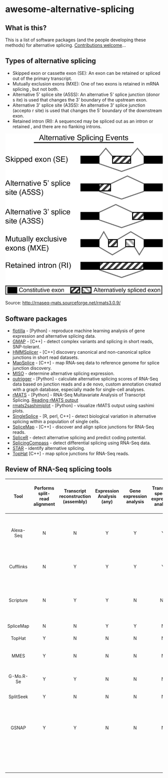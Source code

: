 # awesome-alternative-splicing
## What is this?
This is a list of software packages (and the people developing these methods) for alternative splicing. [Contributions welcome](https://github.com/hussainather/awesome-alternative-splicing/blob/master/CONTRIBUTING.md)...

## Types of alternative splicing
 - Skipped exon or cassette exon (SE): An exon can be retained or spliced out of
 the primary transcript.
 - Mutually exclusion exons (MXE): One of two exons is retained in mRNA splicing
, but not both.
 - Alternative 5' splice site (A5SS): An alternative 5' splice junction (donor s
ite) is used that changes the 3' boundary of the upstream exon.
 - Alternative 3' splice site (A3SS): An alternative 3' splice junction (accepto
r site) is used that changes the 5' boundary of the downstream exon.
 - Retained intron (RI): A sequenced may be spliced out as an intron or retained
, and there are no flanking introns.

![Types of alternative splicing](images/altsplicetypes.jpeg) 

Source: http://rnaseq-mats.sourceforge.net/rmats3.0.9/

## Software packages
+ [flotilla](https://github.com/yeolab/flotilla) - [Python] - reproduce machine learning analysis of gene expression and alternative splicing data.
+ [GMAP](http://research-pub.gene.com/gmap/) - [C++] - detect complex variants and splicing in short reads, SNP-tolerant.
+ [HMMSplicer](http://derisilab.ucsf.edu/index.php?software=105) - [C++] discovery canonical and non-canonical splice junctions in short read datasets.
+ [MapSplice](http://www.netlab.uky.edu/p/bioinfo/MapSplice2) - [C++] - map RNA-seq data to reference genome for splice junction discovery.
+ [MISO](http://genes.mit.edu/burgelab/miso/) - determine alternative splicing expression. 
+ [outrigger](https://github.com/YeoLab/outrigger) - [Python] - calculate alternative splicing scores of RNA-Seq data based on junction reads and a de novo, custom annotation created with a graph database, especially made for single-cell analyses.
+ [rMATS](http://rnaseq-mats.sourceforge.net/) - [Python] - RNA-Seq Multavariate Analysis of Transcript Splicing. [Reading rMATS output](https://www.biostars.org/p/256949/)
+ [rmats2sashimiplot](https://github.com/Xinglab/rmats2sashimiplot/) - [Python] - visualize rMATS output using sashimi plots.
+ [SingleSplice](https://github.com/jw156605/SingleSplice) - [R, perl, C++] - detect biological variation in alternative splicing within a population of single cells. 
+ [SpliceMap](https://web.stanford.edu/group/wonglab/SpliceMap/) - [C++] - discover and align splice junctions for RNA-Seq reads.
+ [SpliceR](http://www.bioconductor.org/packages/2.13/bioc/html/spliceR.html) - detect alternative splicing and predict coding potential. 
+ [SplicingCompass](https://www.leibniz-hki.de/en/SplicingCompass.html) - detect differential splicing using RNA-Seq data.
+ [STAR](https://code.google.com/archive/p/rna-star/) - identify alternative splicing.
+ [TopHat](http://ccb.jhu.edu/software/tophat/index.shtml) [C++] - map splice junctions for RNA-Seq reads.


## Review of RNA-Seq splicing tools
**Tool**|**Performs split-read alignment**|**Transcript reconstruction (assembly)**|**Expression Analysis (any)**|**Gene expression analysis**|**Transcript specific expression analysis**|**Exon junction expression**|**Quantitative alternative expression analysis**|**Expression level sensitivity**|**Output**|**Minimum read length required or recommended**|**Visualization tool**|**Performs comparisons between conditions (ex. tumor vs normal)**|**Relevant comparison to Alexa-seq**|**Data type supported**|**Citation**
:-----:|:-----:|:-----:|:-----:|:-----:|:-----:|:-----:|:-----:|:-----:|:-----:|:-----:|:-----:|:-----:|:-----:|:-----:|:-----:
Alexa-Seq|N|N|Y|Y|Y|Y|Y|Junction|"Expression and structure information for junctions and genes; UCSC track info| extensive alternative expression visualization / statistics / graphs"|No minimum (tested on 36bp-100bp reads)|"Extensive| includes custom graphs and links to UCSC browser"|Y|-
Cufflinks|N|Y|Y|Y|Y|N|Y|Transcript|"Transcript information and expression statistics| BED| GTF"|75bp|UCSC browser|Y|Y
Scripture|N|Y|Y|N|N*|N|N|Transcript*|"Transcript structure information and non-parsimonious expression statistics| BED"|75bp|UCSC browser|N|N|Illumina
SpliceMap|N|N|Y|Y|N|Y|N|Junction|"Alignments. SAM| BED| Wig"|50bp|UCSC browser|N|N
TopHat|Y|N|N|N|N|Y|N|Junction|"Alignments. SAM| BED| Wig"|75bp|N|N|N
MMES|Y|N|N|N|N|Y|N|Junction|Identified splice junctions and p-values|25bp|N|N|N|Illumina|"Wang et al.
G-Mo.R-Se|Y|Y|N|N|N|N|N|Transcript*|Transcript structure information.  GFF|25bp|Grape Genome Browser|N|N|Illumina|"Denoeud et al.
SplitSeek|Y|N|N|N|N|Y|N|Junction|Alignments.  BED|50bp|UCSC browser|N|N|SOLiD only|"Ameur et al.2010
GSNAP|Y|Y|N|N|N|N|N|N/A|Alignments.  SAM and FASTA|Minimum 14bp (tested on 36bp reads)|UCSC browser|N|N|Illumina | sodium bisulfite-treated DNA sequencing (for analysis of methylation status)|"Wu and Nacu
 | | | | | | | | | | | | | | | 
 | | | | | | | | | | | | | | | 
 | | | | | | | | | | | | | | | 
 | | | | | | | | | | | | | | | 
 | | | | | | | | | | | | | | | 
 | | | | | | | | | | | | | | | 
 | | | | | | | | | | | | | | | 
 | | | | | | | | | | | | | | | 
 | | | | | | | | | | | | | | | 
 | | | | | | | | | | | | | | | 
 | | | | | | | | | | | | | | | 
 | | | | | | | | | | | | | | | 
